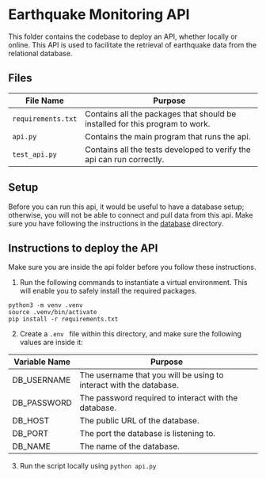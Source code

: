 # Earthquake Monitoring API
This folder contains the codebase to deploy an API, whether locally or online. This API is used to facilitate the retrieval of earthquake data from the relational database.

## Files
| File Name | Purpose |
|-----------|---------|
|`requirements.txt`|Contains all the packages that should be installed for this program to work.|
|`api.py`|Contains the main program that runs the api.|
|`test_api.py`|Contains all the tests developed to verify the api can run correctly.|

## Setup
Before you can run this api, it would be useful to have a database setup; otherwise, you will not be able to connect and pull data from this api. Make sure you have following the instructions in the [database](https://github.com/fm1psy/c11-poseidon-earthquake-monitoring/tree/main/database) directory.

## Instructions to deploy the API
Make sure you are inside the api folder before you follow these instructions. 
1. Run the following commands to instantiate a virtual environment. This will enable you to safely install the required packages.
```
python3 -m venv .venv
source .venv/bin/activate
pip install -r requirements.txt
```

2. Create a `.env ` file within this directory, and make sure the following values are inside it:

| Variable Name | Purpose |
|---------------|---------|
| DB_USERNAME | The username that you will be using to interact with the database. |
| DB_PASSWORD | The password required to interact with the database. |
| DB_HOST | The public URL of the database. |
| DB_PORT | The port the database is listening to. |
| DB_NAME | The name of the database. |

3. Run the script locally using `python api.py`